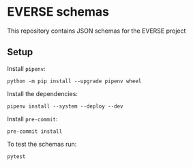 # EVERSE schemas

This repository contains JSON schemas for the EVERSE project

## Setup

Install `pipenv`:

```
python -m pip install --upgrade pipenv wheel
```

Install the dependencies:

```
pipenv install --system --deploy --dev
```

Install `pre-commit`:

```
pre-commit install
```

To test the schemas run:

```
pytest
```